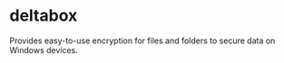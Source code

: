 # deltabox
Provides easy-to-use encryption for files and folders to secure data on Windows devices.
